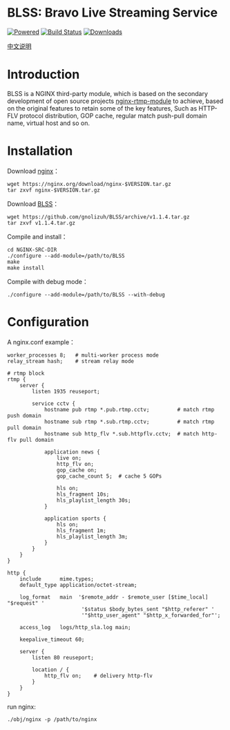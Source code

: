 
BLSS: Bravo Live Streaming Service 
======================================

[![Powered][1]][2] [![Build Status][3]][4] [![Downloads][5]][6]

[1]: https://img.shields.io/badge/nginx--rtmp--module-Powered-blue.svg
[2]: https://github.com/arut/nginx-rtmp-module
[3]: https://travis-ci.org/gnolizuh/BLSS.svg?branch=master
[4]: https://travis-ci.org/gnolizuh/BLSS
[5]: https://img.shields.io/github/downloads/atom/atom/total.svg
[6]: https://github.com/gnolizuh/BLSS/releases

[中文说明](https://github.com/gnolizuh/BLSS/blob/master/README.zh.md) 

# Introduction

BLSS is a NGINX third-party module, which is based on the secondary development of open source projects [nginx-rtmp-module](https://github.com/arut/nginx-rtmp-module) to achieve, based on the original features to retain some of the key features,
Such as HTTP-FLV protocol distribution, GOP cache, regular match push-pull domain name, virtual host and so on.

# Installation

Download [nginx](https://nginx.org/)：

    wget https://nginx.org/download/nginx-$VERSION.tar.gz
    tar zxvf nginx-$VERSION.tar.gz

Download [BLSS](https://github.com/gnolizuh/BLSS/releases)：

    wget https://github.com/gnolizuh/BLSS/archive/v1.1.4.tar.gz
    tar zxvf v1.1.4.tar.gz

Compile and install：

    cd NGINX-SRC-DIR
    ./configure --add-module=/path/to/BLSS
    make
    make install

Compile with debug mode：

    ./configure --add-module=/path/to/BLSS --with-debug

# Configuration

A nginx.conf example：

    worker_processes 8;   # multi-worker process mode
    relay_stream hash;    # stream relay mode

    # rtmp block
    rtmp {
        server {
            listen 1935 reuseport;

            service cctv {
                hostname pub rtmp *.pub.rtmp.cctv;         # match rtmp push domain
                hostname sub rtmp *.sub.rtmp.cctv;         # match rtmp pull domain
                hostname sub http_flv *.sub.httpflv.cctv;  # match http-flv pull domain

                application news {
                    live on;
                    http_flv on;
                    gop_cache on;
                    gop_cache_count 5;  # cache 5 GOPs

                    hls on;
                    hls_fragment 10s;
                    hls_playlist_length 30s;
                }

                application sports {
                    hls on;
                    hls_fragment 1m;
                    hls_playlist_length 3m;
                }
            }
        }
    }
    
    http {
        include      mime.types;
        default_type application/octet-stream;

        log_format   main  '$remote_addr - $remote_user [$time_local] "$request" '
                            '$status $body_bytes_sent "$http_referer" '
                            '"$http_user_agent" "$http_x_forwarded_for"';

        access_log   logs/http_sla.log main;

        keepalive_timeout 60;

        server {
            listen 80 reuseport;

            location / {
                http_flv on;    # delivery http-flv
            }
        }
    }

run nginx:

    ./obj/nginx -p /path/to/nginx
